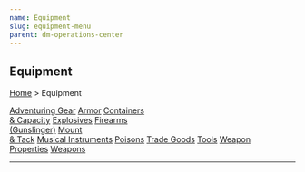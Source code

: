```yaml
---
name: Equipment
slug: equipment-menu
parent: dm-operations-center
---
```

## Equipment
[Home](dm-operations-center) > Equipment

<div class="menu-container">
    <a href="adventuring-gear">Adventuring Gear</a>
    <a href="armor">Armor</a>
    <a href="containers-and-capacity">Containers<br/> & Capacity</a>
    <a href="explosives">Explosives</a>
    <a href="firearms">Firearms<br/> (Gunslinger)</a>
    <a href="mount-and-tack">Mount<br/> & Tack</a>
    <a href="musical-instruments">Musical Instruments</a>
    <a href="poisons">Poisons</a>
    <a href="trade-goods">Trade Goods</a>
    <a href="tools">Tools</a>
    <a href="weapon-properties">Weapon<br/> Properties</a>
    <a href="weapons">Weapons</a>
</div>
<hr/>